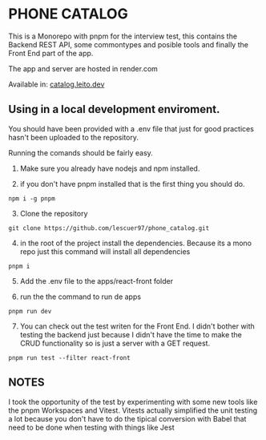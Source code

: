 # PHONE CATALOG

This is a Monorepo with pnpm for the interview test, this contains the Backend REST API, some commontypes and posible tools and finally the Front End part of the app.

The app and server are hosted in render.com

Available in: [catalog.leito.dev](https://catalog.leito.dev/)

## Using in a local development enviroment.

You should have been provided with a .env file that just for good practices hasn't been uploaded to the repository.

Running the comands should be fairly easy.

1. Make sure you already have nodejs and npm installed.

2. if you don't have pnpm installed that is the first thing you should do.

```
npm i -g pnpm
```

3. Clone the repository

```
git clone https://github.com/lescuer97/phone_catalog.git
```

4. in the root of the project install the dependencies.
   Because its a mono repo just this command will install all dependencies

```
pnpm i
```

5. Add the .env file to the apps/react-front folder

6. run the the command to run de apps

```
pnpm run dev
```

7. You can check out the test writen for the Front End. I didn't bother with testing the backend just because I didn't have the time to make
   the CRUD functionality so is just a server with a GET request.

```
pnpm run test --filter react-front
```

## NOTES

I took the opportunity of the test by experimenting with some new tools like the pnpm Workspaces and Vitest. Vitests actually simplified the unit testing a lot because you don't have to do the tipical conversion with Babel that need to be done when testing with things like Jest
